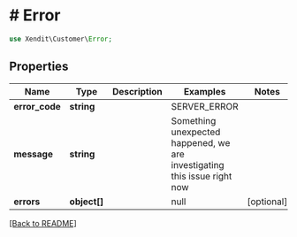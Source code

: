 # # Error


```php
use Xendit\Customer\Error;
```
## Properties

| Name | Type | Description | Examples | Notes |
| ------------ | ------------- | ------------- | ------------- | -------------|
| **error_code** | **string** |  | SERVER_ERROR |  |
| **message** | **string** |  | Something unexpected happened, we are investigating this issue right now |  |
| **errors** | **object[]** |  | null |  [optional] |


[[Back to README]](../../README.md)
